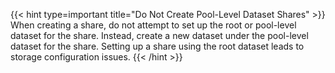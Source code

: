 &NewLine;

{{< hint type=important title="Do Not Create Pool-Level Dataset Shares" >}}
When creating a share, do not attempt to set up the root or pool-level dataset for the share.
Instead, create a new dataset under the pool-level dataset for the share.
Setting up a share using the root dataset leads to storage configuration issues.
{{< /hint >}}